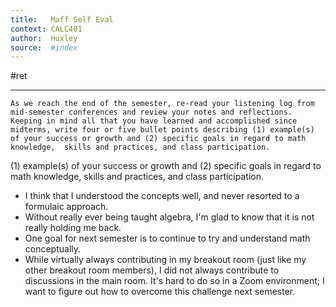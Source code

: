 ```yaml
---
title:   Maff Self Eval
context: CALC401
author:  Huxley
source:  #index
---
```


#ret 

---



```
As we reach the end of the semester, re-read your listening log from mid-semester conferences and review your notes and reflections. Keeping in mind all that you have learned and accomplished since midterms, write four or five bullet points describing (1) example(s) of your success or growth and (2) specific goals in regard to math knowledge,  skills and practices, and class participation. 
```

(1) example(s) of your success or growth and 
(2) specific goals in regard to math knowledge,  skills and practices, and class participation. 


- I think that I understood the concepts well, and never resorted to a formulaic approach. 
- Without really ever being taught algebra, I'm glad to know that it is not really holding me back. 
- One goal for next semester is to continue to try and understand math conceptually. 
- While virtually always contributing in my breakout room (just like my other breakout room members), I did not always contribute to discussions in the main room. It's hard to do so in a Zoom environment; I want to figure out how to overcome this challenge next semester. 




















